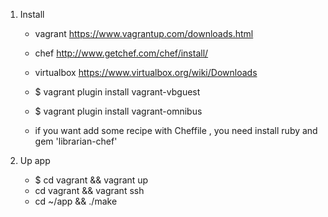 1. Install 
    - vagrant https://www.vagrantup.com/downloads.html
    - chef  http://www.getchef.com/chef/install/
    - virtualbox https://www.virtualbox.org/wiki/Downloads
    
    - $ vagrant plugin install vagrant-vbguest
    - $ vagrant plugin install vagrant-omnibus
    - if you want add some recipe with Cheffile , you need install ruby and gem 'librarian-chef' 
    
2. Up app

    - $ cd vagrant && vagrant up
    - cd vagrant && vagrant ssh
    - cd ~/app && ./make
